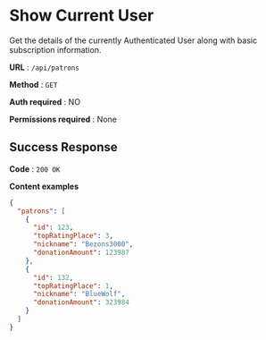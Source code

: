 # Show Current User

Get the details of the currently Authenticated User along with basic
subscription information.

**URL** : `/api/patrons`

**Method** : `GET`

**Auth required** : NO

**Permissions required** : None

## Success Response

**Code** : `200 OK`

**Content examples**

```json
{
  "patrons": [
    {
      "id": 123,
      "topRatingPlace": 3,
      "nickname": "Bezons3000",
      "donationAmount": 123987
    },
    {
      "id": 132,
      "topRatingPlace": 1,
      "nickname": "BlueWolf",
      "donationAmount": 323984
    }
  ]
}
```
